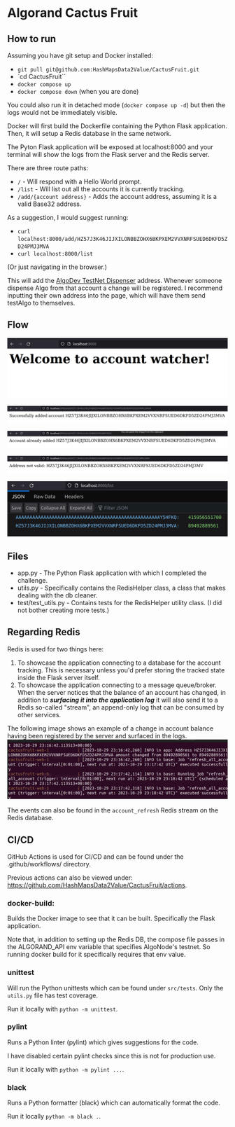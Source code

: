 # Algorand Cactus Fruit

## How to run

Assuming you have git setup and Docker installed:

- `git pull git@github.com:HashMapsData2Value/CactusFruit.git`
- `cd CactusFruit``
- `docker compose up`
- `docker compose down` (when you are done)

You could also run it in detached mode (`docker compose up -d`) but then the logs would not be immediately visible.

Docker will first build the Dockerfile containing the Python Flask application. Then, it will setup a Redis database in the same network.

The Pyton Flask application will be exposed at localhost:8000 and your terminal will show the logs from the Flask server and the Redis server.

There are three route paths:

- `/` - Will respond with a Hello World prompt.
- `/list` - Will list out all the accounts it is currently tracking.
- `/add/{account address}` - Adds the account address, assuming it is a valid Base32 address.

As a suggestion, I would suggest running:

- `curl localhost:8000/add/HZ57J3K46JIJXILONBBZOHX6BKPXEM2VVXNRFSUED6DKFD5ZD24PMJ3MVA`
- `curl localhost:8000/list`

(Or just navigating in the browser.)

This will add the [AlgoDev TestNet Dispenser](https://dispenser.testnet.aws.algodev.network/) address. Whenever someone dispense Algo from that account a change will be registered. I recommend inputting their own address into the page, which will have them send testAlgo to themselves.

## Flow

![Hello World!](https://github.com/HashMapsData2Value/CactusFruit/blob/main/docs/hello_world.png?raw=true)

![Successfully adding an address.](https://github.com/HashMapsData2Value/CactusFruit/blob/main/docs/success_add.png?raw=true)

![Trying to add an address that already has been added.](https://github.com/HashMapsData2Value/CactusFruit/blob/main/docs/repeat_add.png?raw=true)

![Trying to add an invalid address.](https://github.com/HashMapsData2Value/CactusFruit/blob/main/docs/bad_address.png?raw=true)

![Listing the addresses](https://github.com/HashMapsData2Value/CactusFruit/blob/main/docs/list_addresses.png?raw=true)




## Files
- app.py - The Python Flask application with which I completed the challenge.
- utils.py - Specifically contains the RedisHelper class, a class that makes dealing with the db cleaner. 
- test/test_utils.py - Contains tests for the RedisHelper utility class. (I did not bother creating more tests.)

## Regarding Redis

Redis is used for two things here:
1) To showcase the application connecting to a database for the account tracking. This is necessary unless you'd prefer storing the tracked state inside the Flask server itself.
2) To showcase the application connecting to a message queue/broker. When the server notices that the balance of an account has changed, in addition to ***surfacing it into the application log*** it will also send it to a Redis so-called "stream", an append-only log that can be consumed by other services.


The following image shows an example of a change in account balance having been registered by the server and surfaced in the logs.
![Screenshot of the application logs showing a change in the account balance of a tracked account.](https://github.com/HashMapsData2Value/CactusFruit/blob/main/docs/logs_event.png?raw=true)

The events can also be found in the `account_refresh` Redis stream on the Redis database.


## CI/CD

GitHub Actions is used for CI/CD and can be found under the .github/workflows/ directory.

Previous actions can also be viewed under: https://github.com/HashMapsData2Value/CactusFruit/actions.

### docker-build: 

Builds the Docker image to see that it can be built. Specifically the Flask application.

Note that, in addition to setting up the Redis DB, the compose file passes in the ALGORAND_API env variable that specifies AlgoNode's testnet. So running docker build for it specifically requires that env value.

### unittest 

Will run the Python unittests which can be found under `src/tests`. Only the `utils.py` file has test coverage.

Run it locally with `python -m unittest`.

### pylint

Runs a Python linter (pylint) which gives suggestions for the code.

I have disabled certain pylint checks since this is not for production use.

Run it locally with `python -m pylint ...`.

### black

Runs a Python formatter (black) which can automatically format the code.

Run it locally `python -m black .`.